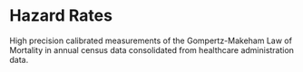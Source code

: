 Hazard Rates
============

High precision calibrated measurements of the Gompertz-Makeham Law of Mortality in annual census data consolidated from healthcare administration data.
